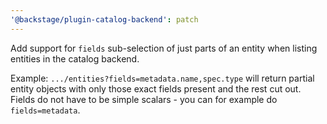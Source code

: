 ```yaml
---
'@backstage/plugin-catalog-backend': patch
---
```


Add support for `fields` sub-selection of just parts of an entity when listing
entities in the catalog backend.

Example: `.../entities?fields=metadata.name,spec.type` will return partial
entity objects with only those exact fields present and the rest cut out.
Fields do not have to be simple scalars - you can for example do
`fields=metadata`.
